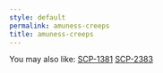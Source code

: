 ```yaml
---
style: default
permalink: amuness-creeps
title: amuness-creeps
---
```

You may also like:
[SCP-1381](http://scp-wiki.net/scp-1381)
[SCP-2383](http://scp-wiki.net/scp-2383)